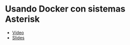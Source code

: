 # Usando Docker con sistemas Asterisk

* [Vídeo](http://www.voip2day.com/es/2015/conferencias/usando-docker-en-sistemas-asterisk)
* [Slides](http://www.slideshare.net/voip2day/usando-docker-con-sistemas-asterisk-55541208)

